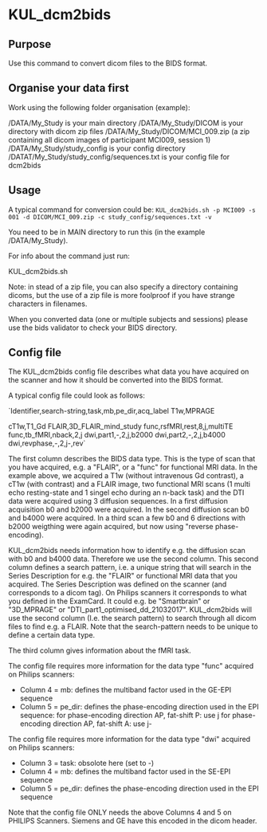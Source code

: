 # KUL_dcm2bids

## Purpose

Use this command to convert dicom files to the BIDS format.



## Organise your data first

Work using the following folder organisation (example):

/DATA/My_Study is your main directory
/DATA/My_Study/DICOM is your directory with dicom zip files
/DATA/My_Study/DICOM/MCI_009.zip (a zip containing all dicom images of participant MCI009, session 1)
/DATA/My_Study/study_config is your config directory
/DATAT/My_Study/study_config/sequences.txt is your config file for dcm2bids



## Usage

A typical command for conversion could be:
`KUL_dcm2bids.sh -p MCI009 -s 001 -d DICOM/MCI_009.zip -c study_config/sequences.txt -v`



You need to be in MAIN directory to run this (in the example /DATA/My_Study).

For info about the command just run:

KUL_dcm2bids.sh

Note: in stead of a zip file, you can also specify a directory containing dicoms, but the use of a zip file is more foolproof if you have strange characters in filenames.

When you converted data (one or multiple subjects and sessions) please use the bids validator to check your BIDS directory.



## Config file

The KUL_dcm2bids config file describes what data you have acquired on the scanner and how it should be converted into the BIDS format.

A typical config file could look as follows:

`Identifier,search-string,task,mb,pe_dir,acq_label
T1w,MPRAGE

cT1w,T1_Gd
FLAIR,3D_FLAIR_mind_study
func,rsfMRI,rest,8,j,multiTE
func,tb_fMRI,nback,2,j
dwi,part1,-,2,j,b2000
dwi,part2,-,2,j,b4000
dwi,revphase,-,2,j-,rev`



The first column describes the BIDS data type. This is the type of scan that you have acquired, e.g. a "FLAIR", or a "func" for functional MRI data.
In the example above, we acquired a T1w (without intravenous Gd contrast), a cT1w (with contrast) and a FLAIR image, two functional MRI scans (1 multi echo resting-state and 1 singel echo during an n-back task) and the DTI data were acquired using 3 diffusion sequences. In a first diffusion acquisition b0 and b2000 were acquired. In the second diffusion scan b0 and b4000 were acquired. In a third scan a few b0 and 6 directions with b2000 weigthing were again acquired, but now using "reverse phase-encoding). 



KUL_dcm2bids needs information how to identify e.g. the diffusion scan with b0 and b4000 data. Therefore we use the second column. This second column defines a search pattern, i.e. a unique string that will search in the Series Description for e.g. the "FLAIR" or functional MRI data that you acquired. The Series Description was defined on the scanner (and corresponds to a dicom tag). On Philips scanners it corresponds to what you defined in the ExamCard. It could e.g. be "Smartbrain" or "3D_MPRAGE" or "DTI_part1_optimised_dd_21032017". 
KUL_dcm2bids will use the second column (I.e. the search pattern) to search through all dicom files to find e.g. a FLAIR.
Note that the search-pattern needs to be unique to define a certain data type. 



The third column gives information about the fMRI task. 



The config file requires more information for the data type "func" acquired on Philips scanners:

- Column 4 = mb: defines the multiband factor used in the GE-EPI sequence
- Column 5 = pe_dir: defines the phase-encoding direction used in the EPI sequence:
    for phase-encoding direction AP, fat-shift P: use j
    for phase-encoding direction AP, fat-shift A: use j-

The config file requires more information for the data type "dwi" acquired on Philips scanners:

- Column 3 = task: obsolote here (set to -)
- Column 4 = mb: defines the multiband factor used in the SE-EPI sequence
- Column 5 = pe_dir: defines the phase-encoding direction used in the EPI sequence

Note that the config file ONLY needs the above Columns 4 and 5 on PHILIPS Scanners. Siemens and GE have this encoded in the dicom header.
